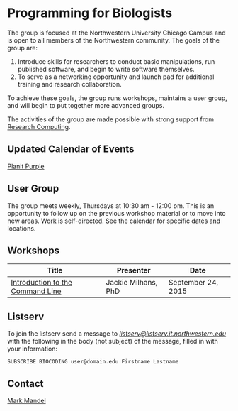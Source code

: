 # Programming for Biologists

The group is focused at the Northwestern University Chicago Campus and is open to all members of the Northwestern community. The goals of the group are: 

1. Introduce skills for researchers to conduct basic manipulations, run published software, and begin to write software themselves.
2. To serve as a networking opportunity and launch pad for additional training and research collaboration.

To achieve these goals, the group runs workshops, maintains a user group, and will begin to put together more advanced groups.

The activities of the group are made possible with strong support from [Research Computing](http://www.it.northwestern.edu/research/).

## Updated Calendar of Events

[Planit Purple](http://planitpurple.northwestern.edu/calendar/4084)

## User Group

The group meets weekly, Thursdays at 10:30 am - 12:00 pm. This is an opportunity to follow up on the previous workshop material or to move into new areas. Work is self-directed. See the calendar for specific dates and locations.

## Workshops

| Title | Presenter | Date |
| ----- | --------- | ---- |
| [Introduction to the Command Line](workshops/command-line-2015-09-24.md) | Jackie Milhans, PhD | September 24, 2015 |

## Listserv

To join the listserv send a message to *listserv@listserv.it.northwestern.edu* with the following in the body (not subject) of the message, filled in with your information:

`SUBSCRIBE BIOCODING user@domain.edu Firstname Lastname`

## Contact

[Mark Mandel](m-mandel@northwestern.edu)

